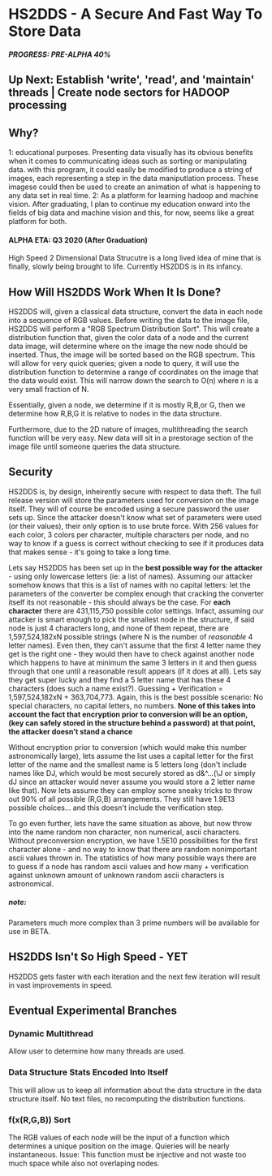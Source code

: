 # HS2DDS - A Secure And Fast Way To Store Data
##### PROGRESS: PRE-ALPHA 40%
## Up Next: Establish 'write', 'read', and 'maintain' threads | Create node sectors for HADOOP processing
## Why?
1: educational purposes. 
Presenting data visually has its obvious benefits when it comes to communicating ideas such as sorting or manipulating data. with this program, it could easily be modified to produce a string of images, each representing a step in the data maniputlation process. These imagese could then be used to create an animation of what is happening to any data set in real time. 
2: As a platform for learning hadoop and machine vision.
After graduating, I plan to continue my education onward into the fields of big data and machine vision and this, for now, seems like a great platform for both. 
#### ALPHA ETA: Q3 2020 (After Graduation)
High Speed 2 Dimensional Data Strucutre is a long lived idea of mine that is finally, slowly being brought to life. 
Currently HS2DDS is in its infancy. 
## How Will HS2DDS Work When It Is Done?
HS2DDS will, given a classical data structure, convert the data in each node into a sequence of RGB values.
Before writing the data to the image file, HS2DDS will perform a "RGB Spectrum Distribution Sort". This will create a 
distribution function that, given the color data of a node and the current data image, will determine where on
the image the new node should be inserted. Thus, the image will be sorted based on the RGB spectrum. 
This will allow for very quick queries; given a node to query, it will use the distribution function to 
determine a range of coordinates on the image that the data would exist. This will narrow down the search to O(n) 
where n is a very small fraction of N. 

Essentially, given a node, we determine if it is mostly R,B,or G, then we determine how R,B,G it is relative 
to nodes in the data structure.

Furthermore, due to the 2D nature of images, multithreading the search function will be very easy. 
New data will sit in a prestorage section of the image file until someone queries the data structure.  
## Security
HS2DDS is, by design, inheirently secure with respect to data theft. The full release version will store the parameters used for conversion
on the image itself. They will of course be encoded using a secure password the user sets up. 
Since the attacker doesn't know what set of parameters were used (or their values), their only option 
is to use brute force. With 256 values for
each color, 3 colors per character, multiple characters per node, and no way to know if a guess is correct without checking 
to see if it produces data that makes sense - it's going to take a long time. 

Lets say HS2DDS has been set up in the **best possible way for the attacker** - using only lowercase letters (ie: a list of names).
Assuming our attacker somehow knows that this is a list of names with no capital letters:
let the parameters of the converter be complex enough that cracking the converter itself its not 
reasonable - this should always be the case. For **each character** there are 431,115,750 possible color settings. 
Infact, assuming our attacker is smart enough to pick the smallest node in the structure, if said node is just 4 characters
long, and none of them repeat, there are 1,597,524,182xN possible strings (where N is the number of *reasonable* 4 letter names).
Even then, they can't assume that the first 4 letter name they get is the right one - they would then have to check against another node
which happens to have at minimum the same 3 letters in it and then guess through that one until a reasonable result 
appears (if it does at all). Lets say they get super lucky and they find a 5 letter name that has these 4 characters (does such a name
exist?). Guessing + Verification = 1,597,524,182xN + 363,704,773. Again, this is the best possible scenario: No special characters,
no capital letters, no numbers.
**None of this takes into account the fact that encryption prior to conversion will be an option,
(key can safely stored in the structure behind a password) at that point, the attacker doesn't stand a chance**

Without encryption prior to conversion (which would make this number astronomically large), lets assume the list uses a capital letter
for the first letter of the name and the smallest name is 5 letters long (don't include names like DJ, which would be most securely
stored as d\&^...(\J or simply dJ since an attacker would never assume you would store a 2 letter name like that). Now lets assume they
can employ some sneaky tricks to throw out 90% of all possible (R,G,B) arrangements. They still have 1.9E13 possible choices...
and this doesn't include the verification step. 

To go even further, lets have the same situation as above, but now throw into the name random non character, non numerical, ascii
characters. Without preconversion encryption, we have 1.5E10 possibilities for the first character alone - and no way to know
that there are random nonimportant ascii values thrown in. The statistics of how many possible ways there are to guess if a node has
random ascii values and how many + verification against unknown amount of unknown random ascii characters is astronomical. 

##### note:
Parameters much more complex than 3 prime numbers will be available for use in BETA.

## HS2DDS Isn't So High Speed - YET
HS2DDS gets faster with each iteration and the next few iteration will result in vast improvements in speed.
## Eventual Experimental Branches
### Dynamic Multithread
Allow user to determine how many threads are used.
### Data Structure Stats Encoded Into Itself
This will allow us to keep all information about the data structure in the data structure itself. No text files, no recomputing
the distribution functions.
### f(x(R,G,B)) Sort
The RGB values of each node will be the input of a function which determines a unique position on the image. 
Quieries will be nearly instantaneous. Issue: This function must be injective and not waste too much space 
while also not overlaping nodes. 
